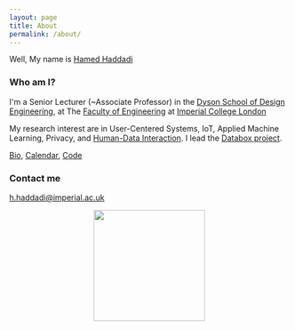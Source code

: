 ```yaml
---
layout: page
title: About
permalink: /about/
---
```


Well, My name is [Hamed Haddadi](http://www.eecs.qmul.ac.uk/~hamed/)

### Who am I?

I'm a Senior Lecturer (~Associate Professor) in the [Dyson School of Design Engineering](http://www.imperial.ac.uk/design-engineering/), at The [Faculty of Engineering](http://www.imperial.ac.uk/engineering/) at [Imperial College London](http://www.imperial.ac.uk)


My research interest are in User-Centered Systems, IoT, Applied Machine Learning, Privacy, and [Human-Data Interaction](http://hdiresearch.org). I lead the [Databox project](http://www.databoxproject.uk/). 

[Bio](bio.txt), [Calendar](https://www.google.com/calendar/embed?src=h.haddadi%40gmail.com), [Code](https://github.com/haddadi)

### Contact me

[h.haddadi@imperial.ac.uk](mailto:h.haddadi@imperial.ac.uk)

<p align="center">
<a href="http://www.imperial.ac.uk"><img src="http://www.imperial.ac.uk/ImageCropToolT4/imageTool/uploaded-images/Blue-on-white--tojpeg_1495792235526_x1.jpg" width="200"/>
